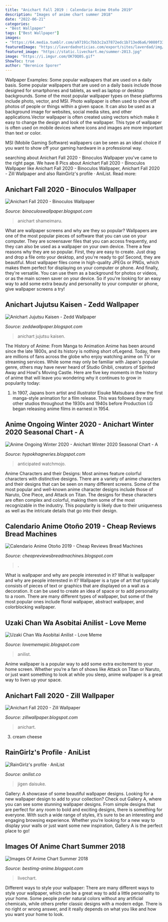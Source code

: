 ```yaml
---
title: "Anichart Fall 2019 : Calendario Anime Otoño 2019"
description: "Images of anime chart summer 2018"
date: "2022-06-21"
categories:
- "Best Wallpaper"
tags: ["Best Wallpaper"]
images:
- "https://64.media.tumblr.com/a97191c7bb3c2a37872edc1b713ed6a6/9080f331a07c2239-38/s1280x1920/c62b97d6795c8fff66175e8bceeb683c131c079f.jpg"
featuredImage: "https://laverdadnoticias.com/export/sites/laverdad/img/2019/10/01/anime2.png_290634338.png"
featured_image: "https://static.livechart.me/summer-2013.jpg"
image: "https://i.imgur.com/OK7OQ0S.gif"
ShowToc: true
author: "Berenice Sporer"
---
```



Wallpaper Examples: Some popular wallpapers that are used on a daily basis.
Some popular wallpapers that are used on a daily basis include those designed for smartphones and tablets, as well as laptop or desktop backgrounds. Some of the most popular wallpaper types on these platforms include photo, vector, and MSI. 
Photo wallpaper is often used to show off photos of people or things within a given space. It can also be used as a background image for websites, social media sites, and other applications.Vector wallpaper is often created using vectors which make it easy to change the design and look of the wallpaper. This type of wallpaper is often used on mobile devices where icons and images are more important than text or color. 

MSI (Mobile Gaming Software) wallpapers can be seen as an ideal choice if you want to show off your gaming hardware in a professional way.

	

		
searching about Anichart Fall 2020 - Binoculos Wallpaper you've came to the right page. We have 8 Pics about Anichart Fall 2020 - Binoculos Wallpaper like Anichart Fall 2020 - Binoculos Wallpaper, Anichart Fall 2020 - Zill Wallpaper and also RainGirlz&#039;s profile · AniList. Read more:
		
    
## Anichart Fall 2020 - Binoculos Wallpaper

<img loading=lazy src="https://www.otakutale.com/wp-content/uploads/2019/12/Winter-2019-2020-Anime-Chart-FINAL-AniChart-1000x6379.jpg" onerror="this.onerror=null;this.src='https://tse2.mm.bing.net/th?id=OIP.D2wPe-OsjbijZqkUhwP5hgHavP&amp;pid=15.1';" alt="Anichart Fall 2020 - Binoculos Wallpaper">

_Source: binoculoswallpaper.blogspot.com_

>anichart shameimaru. 

	

What are wallpaper screens and why are they so popular?
Wallpapers are one of the most popular pieces of software that you can use on your computer. They are screensaver files that you can access frequently, and they can also be used as a wallpaper on your own device. There a few reasons why they are so popular. First, they are easy to create. Just drag and drop a file onto your desktop, and you're ready to go! Second, they are beautiful. Most wallpaper files come in high-quality JPEGs or PNGs, which makes them perfect for displaying on your computer or phone. And finally, they're versatile. You can use them as a background for photos or videos, or as the main screen saver on your device. So if you're looking for an easy way to add some extra beauty and personality to your computer or phone, give wallpaper screens a try!

    
## Anichart Jujutsu Kaisen - Zedd Wallpaper

<img loading=lazy src="https://64.media.tumblr.com/a97191c7bb3c2a37872edc1b713ed6a6/9080f331a07c2239-38/s1280x1920/c62b97d6795c8fff66175e8bceeb683c131c079f.jpg" onerror="this.onerror=null;this.src='https://tse4.mm.bing.net/th?id=OIP.jHjhUbLcG1PH-IKcMgE7VgHaKl&amp;pid=15.1';" alt="Anichart Jujutsu Kaisen - Zedd Wallpaper">

_Source: zeddwallpaper.blogspot.com_

>anichart jujutsu kaisen. 

	

The History of Anime: From Manga to Animation
Anime has been around since the late 1800s, and its history is nothing short ofLegend. Today, there are millions of fans across the globe who enjoy watching anime on TV or streaming services. While some may only be familiar with Japan's popular genre, others may have never heard of Studio Ghibli, creators of Spirited Away and Howl's Moving Castle. Here are five key moments in the history of anime that will leave you wondering why it continues to grow in popularity today:
1) In 1907, Japans born artist and illustrator Eisuke Matsubara drew the first manga-style animation for a film release. This was followed by many other studios throughout the 1930s and 1940s before Production I.G began releasing anime films in earnest in 1954.

    
## Anime Ongoing Winter 2020 - Anichart Winter 2020 Seasonal Chart - A

<img loading=lazy src="https://i.ytimg.com/vi/YMo-cEhYeDI/maxresdefault.jpg" onerror="this.onerror=null;this.src='https://tse3.mm.bing.net/th?id=OIP.6OaOMXZp3gDv3xGP6ATE1AHaEK&amp;pid=15.1';" alt="Anime Ongoing Winter 2020 - Anichart Winter 2020 Seasonal Chart - A">

_Source: hypokhagneries.blogspot.com_

>anticipated watchmojo. 

	

Anime Characters and their Designs: Most animes feature colorful characters with distinctive designs.
There are a variety of anime characters and their designs that can be seen on many different screens. Some of the most popular and well-known anime character designs include those of Naruto, One Piece, and Attack on Titan. The designs for these characters are often complex and colorful, making them some of the most recognizable in the industry. This popularity is likely due to their uniqueness as well as the intricate details that go into their design.

    
## Calendario Anime Otoño 2019 - Cheap Reviews Bread Machines

<img loading=lazy src="https://laverdadnoticias.com/export/sites/laverdad/img/2019/10/01/anime2.png_290634338.png" onerror="this.onerror=null;this.src='https://tse4.mm.bing.net/th?id=OIP.Mn_H-cZ7_d2uThajEzhPlQHaHZ&amp;pid=15.1';" alt="Calendario Anime Otoño 2019 - Cheap Reviews Bread Machines">

_Source: cheapreviewsbreadmachines.blogspot.com_

>. 

	

What is wallpaper and why are people interested in it?
What is wallpaper and why are people interested in it?
Wallpaper is a type of art that typically consists of pieces of text or graphics that are displayed on a wall as a decoration. It can be used to create an idea of space or to add personality to a room. There are many different types of wallpaper, but some of the most popular ones include floral wallpaper, abstract wallpaper, and colorblocking wallpaper.

    
## Uzaki Chan Wa Asobitai Anilist - Love Meme

<img loading=lazy src="https://s4.anilist.co/file/anilistcdn/user/avatar/large/b166941-eLmOADBw4N1g.png" onerror="this.onerror=null;this.src='https://tse4.mm.bing.net/th?id=OIP.MDKsaD5EgynX0UwGzx4L7wAAAA&amp;pid=15.1';" alt="Uzaki Chan Wa Asobitai Anilist - Love Meme">

_Source: lovememepic.blogspot.com_

>anilist. 

	

Anime wallpaper is a popular way to add some extra excitement to your home screen. Whether you’re a fan of shows like Attack on Titan or Naruto, or just want something to look at while you sleep, anime wallpaper is a great way to liven up your space.

    
## Anichart Fall 2020 - Zill Wallpaper

<img loading=lazy src="https://www.archivebay.com/archive2/64a99eb1-320e-481c-ab35-0c7826ce049f.png" onerror="this.onerror=null;this.src='https://tse2.mm.bing.net/th?id=OIP.JT9DcukI28PXPddOCruQsAHaO0&amp;pid=15.1';" alt="Anichart Fall 2020 - Zill Wallpaper">

_Source: zillwallpaper.blogspot.com_

>anichart. 

	

3. cream cheese 

    
## RainGirlz&#039;s Profile · AniList

<img loading=lazy src="https://i.imgur.com/OK7OQ0S.gif" onerror="this.onerror=null;this.src='https://tse1.mm.bing.net/th?id=OIP.moEODQnhjFQ-RcGQVT3nXgAAAA&amp;pid=15.1';" alt="RainGirlz&#039;s profile · AniList">

_Source: anilist.co_

>jigen daisuke. 

	

Gallery: A showcase of some beautiful wallpaper designs.
Looking for a new wallpaper design to add to your collection? Check out Gallery A, where you can see some stunning wallpaper designs. From simple designs that are perfect for any room to bold and exciting designs, there is something for everyone. With such a wide range of styles, it’s sure to be an interesting and engaging browsing experience. Whether you’re looking for a new way to display your walls or just want some new inspiration, Gallery A is the perfect place to go!





	
	
    
## Images Of Anime Chart Summer 2018

<img loading=lazy src="https://static.livechart.me/summer-2013.jpg" onerror="this.onerror=null;this.src='https://tse1.mm.bing.net/th?id=OIP.aFL2zuG-Es5jCVdkQJTrqQHa34&amp;pid=15.1';" alt="Images Of Anime Chart Summer 2018">

_Source: bestimg-anime.blogspot.com_

>livechart. 

	

Different ways to style your wallpaper:
There are many different ways to style your wallpaper, which can be a great way to add a little personality to your home. Some people prefer natural colors without any artificial chemicals, while others prefer classic designs with a modern edge. There is no right or wrong answer, and it really depends on what you like and how you want your home to look.


